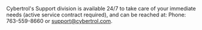 
Cybertrol's Support division is available 24/7 to take care of your immediate needs (active service contract required), and can be reached at: Phone: 763-559-8660 or support@cybertrol.com.